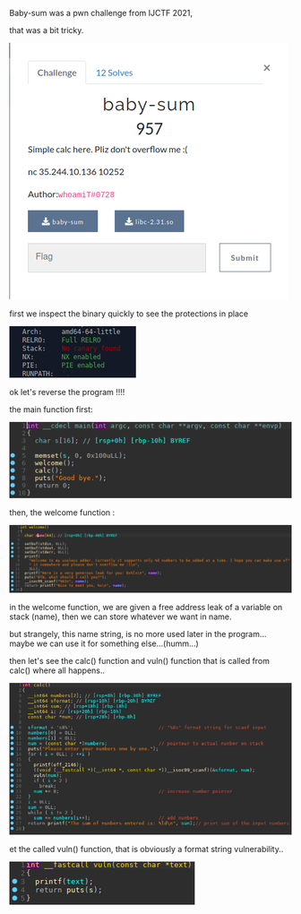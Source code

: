 Baby-sum was a pwn challenge from IJCTF 2021,

that was a bit tricky.

![](https://raw.githubusercontent.com/nobodyisnobody/write-ups/main/IJCTF.2021/pwn/baby-sum/imgs/resume.png)

first we inspect the binary quickly to see the protections in place

![](https://raw.githubusercontent.com/nobodyisnobody/write-ups/main/IJCTF.2021/pwn/baby-sum/imgs/prots.png)

ok let's reverse the program !!!!

the main function first:

![](https://raw.githubusercontent.com/nobodyisnobody/write-ups/main/IJCTF.2021/pwn/baby-sum/imgs/main_rev.png)

then, the welcome function :

![](https://raw.githubusercontent.com/nobodyisnobody/write-ups/main/IJCTF.2021/pwn/baby-sum/imgs/welcome_rev.png)

in the welcome function, we are given a free address leak of a variable on stack (name),  then we can store whatever we want in name.

but strangely, this name string, is no more used later in the program... maybe we can use it for something else...(humm...)

then let's see the calc() function and vuln() function that is called from calc()  where all happens..

![](https://raw.githubusercontent.com/nobodyisnobody/write-ups/main/IJCTF.2021/pwn/baby-sum/imgs/calc_rev.png)

et the called vuln() function, that is obviously a format string vulnerability.. 

![](https://raw.githubusercontent.com/nobodyisnobody/write-ups/main/IJCTF.2021/pwn/baby-sum/imgs/vuln_rev.png)
